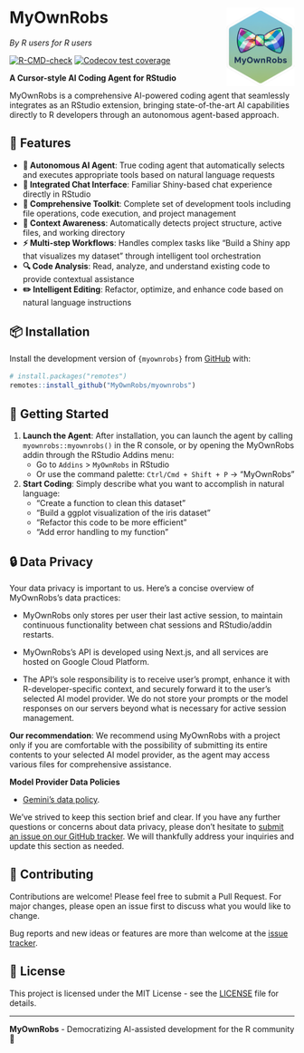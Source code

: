 
# MyOwnRobs <a href="https://myownrobs.github.io/myownrobs/"><img src="man/figures/logo.png" align="right" height="138" /></a>

*By R users for R users*

<!-- badges: start -->

[![R-CMD-check](https://github.com/MyOwnRobs/myownrobs/actions/workflows/R-CMD-check.yaml/badge.svg)](https://github.com/MyOwnRobs/myownrobs/actions/workflows/R-CMD-check.yaml)
[![Codecov test
coverage](https://codecov.io/gh/MyOwnRobs/myownrobs/graph/badge.svg)](https://app.codecov.io/gh/MyOwnRobs/myownrobs)
<!-- badges: end -->

**A Cursor-style AI Coding Agent for RStudio**

MyOwnRobs is a comprehensive AI-powered coding agent that seamlessly
integrates as an RStudio extension, bringing state-of-the-art AI
capabilities directly to R developers through an autonomous agent-based
approach.

## 🚀 Features

- **🤖 Autonomous AI Agent**: True coding agent that automatically
  selects and executes appropriate tools based on natural language
  requests
- **💬 Integrated Chat Interface**: Familiar Shiny-based chat experience
  directly in RStudio
- **🔧 Comprehensive Toolkit**: Complete set of development tools
  including file operations, code execution, and project management
- **🎯 Context Awareness**: Automatically detects project structure,
  active files, and working directory
- **⚡ Multi-step Workflows**: Handles complex tasks like “Build a Shiny
  app that visualizes my dataset” through intelligent tool orchestration
- **🔍 Code Analysis**: Read, analyze, and understand existing code to
  provide contextual assistance
- **✏️ Intelligent Editing**: Refactor, optimize, and enhance code based
  on natural language instructions

## 📦 Installation

Install the development version of `{myownrobs}` from
[GitHub](https://github.com/MyOwnRobs/myownrobs) with:

``` r
# install.packages("remotes")
remotes::install_github("MyOwnRobs/myownrobs")
```

## 🎯 Getting Started

1.  **Launch the Agent**: After installation, you can launch the agent
    by calling `myownrobs::myownrobs()` in the R console, or by opening
    the MyOwnRobs addin through the RStudio Addins menu:
    - Go to `Addins` \> `MyOwnRobs` in RStudio
    - Or use the command palette: `Ctrl/Cmd + Shift + P` → “MyOwnRobs”
2.  **Start Coding**: Simply describe what you want to accomplish in
    natural language:
    - “Create a function to clean this dataset”
    - “Build a ggplot visualization of the iris dataset”
    - “Refactor this code to be more efficient”
    - “Add error handling to my function”

## 🔒 Data Privacy

Your data privacy is important to us. Here’s a concise overview of
MyOwnRobs’s data practices:

- MyOwnRobs only stores per user their last active session, to maintain
  continuous functionality between chat sessions and RStudio/addin
  restarts.

- MyOwnRobs’s API is developed using Next.js, and all services are
  hosted on Google Cloud Platform.

- The API’s sole responsibility is to receive user’s prompt, enhance it
  with R-developer-specific context, and securely forward it to the
  user’s selected AI model provider. We do not store your prompts or the
  model responses on our servers beyond what is necessary for active
  session management.

**Our recommendation**: We recommend using MyOwnRobs with a project only
if you are comfortable with the possibility of submitting its entire
contents to your selected AI model provider, as the agent may access
various files for comprehensive assistance.

**Model Provider Data Policies**

- [Gemini’s data policy](https://ai.google.dev/gemini-api/terms).

We’ve strived to keep this section brief and clear. If you have any
further questions or concerns about data privacy, please don’t hesitate
to [submit an issue on our GitHub
tracker](https://github.com/MyOwnRobs/myownrobs/issues). We will
thankfully address your inquiries and update this section as needed.

## 🤝 Contributing

Contributions are welcome! Please feel free to submit a Pull Request.
For major changes, please open an issue first to discuss what you would
like to change.

Bug reports and new ideas or features are more than welcome at the
[issue tracker](https://github.com/MyOwnRobs/myownrobs/issues).

## 📄 License

This project is licensed under the MIT License - see the
[LICENSE](LICENSE) file for details.

------------------------------------------------------------------------

**MyOwnRobs** - Democratizing AI-assisted development for the R
community 🎉
